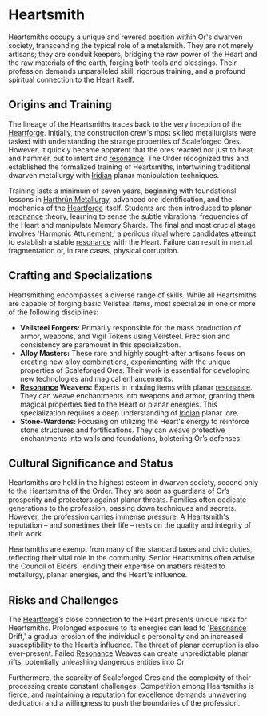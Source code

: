 # Heartsmith

Heartsmiths occupy a unique and revered position within Or's dwarven society, transcending the typical role of a metalsmith. They are not merely artisans; they are conduit keepers, bridging the raw power of the Heart and the raw materials of the earth, forging both tools and blessings. Their profession demands unparalleled skill, rigorous training, and a profound spiritual connection to the Heart itself.

## Origins and Training

The lineage of the Heartsmiths traces back to the very inception of the [Heartforge](/geography/settlement/city/city-of-or/heartforge.md). Initially, the construction crew's most skilled metallurgists were tasked with understanding the strange properties of Scaleforged Ores. However, it quickly became apparent that the ores reacted not just to heat and hammer, but to intent and [resonance](/raw/20250501/resonance/resonance.md). The Order recognized this and established the formalized training of Heartsmiths, intertwining traditional dwarven metallurgy with [Iridian](/being/species/iridian.md) planar manipulation techniques.

Training lasts a minimum of seven years, beginning with foundational lessons in [Harthrûn Metallurgy](/structure/society/profession/harthrûn-metallurgy.md), advanced ore identification, and the mechanics of the [Heartforge](/geography/settlement/city/city-of-or/heartforge.md) itself. Students are then introduced to planar [resonance](/raw/20250501/resonance/resonance.md) theory, learning to sense the subtle vibrational frequencies of the Heart and manipulate Memory Shards. The final and most crucial stage involves 'Harmonic Attunement,' a perilous ritual where candidates attempt to establish a stable [resonance](/raw/20250504/cataclysm/resonance.md) with the Heart. Failure can result in mental fragmentation or, in rare cases, physical corruption.

## Crafting and Specializations

Heartsmithing encompasses a diverse range of skills. While all Heartsmiths are capable of forging basic Veilsteel items, most specialize in one or more of the following disciplines:

*   **Veilsteel Forgers:** Primarily responsible for the mass production of armor, weapons, and Vigil Tokens using Veilsteel. Precision and consistency are paramount in this specialization.
*   **Alloy Masters:** These rare and highly sought-after artisans focus on creating new alloy combinations, experimenting with the unique properties of Scaleforged Ores. Their work is essential for developing new technologies and magical enhancements.
*   **[Resonance](/raw/20250501/resonance/resonance.md) Weavers:** Experts in imbuing items with planar [resonance](/raw/20250504/cataclysm/resonance.md). They can weave enchantments into weapons and armor, granting them magical properties tied to the Heart or planar energies. This specialization requires a deep understanding of [Iridian](/being/species/iridian.md) planar lore.
*   **Stone-Wardens:** Focusing on utilizing the Heart's energy to reinforce stone structures and fortifications. They can weave protective enchantments into walls and foundations, bolstering Or’s defenses.

## Cultural Significance and Status

Heartsmiths are held in the highest esteem in dwarven society, second only to the Heartsmiths of the Order. They are seen as guardians of Or’s prosperity and protectors against planar threats. Families often dedicate generations to the profession, passing down techniques and secrets. However, the profession carries immense pressure. A Heartsmith's reputation – and sometimes their life – rests on the quality and integrity of their work.

Heartsmiths are exempt from many of the standard taxes and civic duties, reflecting their vital role in the community. Senior Heartsmiths often advise the Council of Elders, lending their expertise on matters related to metallurgy, planar energies, and the Heart's influence.

## Risks and Challenges

The [Heartforge](/geography/settlement/city/city-of-or/heartforge.md)’s close connection to the Heart presents unique risks for Heartsmiths. Prolonged exposure to its energies can lead to '[Resonance](/raw/20250501/resonance/resonance.md) Drift,' a gradual erosion of the individual's personality and an increased susceptibility to the Heart’s influence. The threat of planar corruption is also ever-present. Failed [Resonance](/raw/20250504/cataclysm/resonance.md) Weaves can create unpredictable planar rifts, potentially unleashing dangerous entities into Or.

Furthermore, the scarcity of Scaleforged Ores and the complexity of their processing create constant challenges. Competition among Heartsmiths is fierce, and maintaining a reputation for excellence demands unwavering dedication and a willingness to push the boundaries of the profession.
